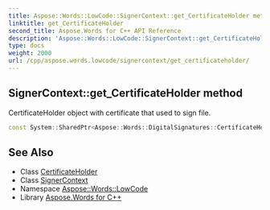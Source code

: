 ```yaml
---
title: Aspose::Words::LowCode::SignerContext::get_CertificateHolder method
linktitle: get_CertificateHolder
second_title: Aspose.Words for C++ API Reference
description: 'Aspose::Words::LowCode::SignerContext::get_CertificateHolder method. CertificateHolder object with certificate that used to sign file in C++.'
type: docs
weight: 2000
url: /cpp/aspose.words.lowcode/signercontext/get_certificateholder/
---
```

## SignerContext::get_CertificateHolder method


CertificateHolder object with certificate that used to sign file.

```cpp
const System::SharedPtr<Aspose::Words::DigitalSignatures::CertificateHolder> & Aspose::Words::LowCode::SignerContext::get_CertificateHolder() const
```

## See Also

* Class [CertificateHolder](../../../aspose.words.digitalsignatures/certificateholder/)
* Class [SignerContext](../)
* Namespace [Aspose::Words::LowCode](../../)
* Library [Aspose.Words for C++](../../../)
